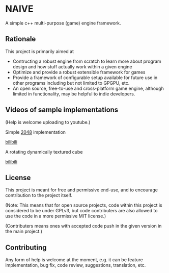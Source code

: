 # NAIVE

A simple c++ multi-purpose (game) engine framework.  

## Rationale

This project is primarily aimed at  
- Contructing a robust engine from scratch to learn more about program design and how stuff actually work within a given engine
- Optimize and provide a robust extensible framework for games
- Provide a framework of configurable setup available for future use in other programs including but not limited to GPGPU, etc.
- An open source, free-to-use and cross-platform game engine, although limited in functionality, may be helpful to indie developers.

## Videos of sample implementations
(Help is welcome uploading to youtube.)

Simple [2048](https://github.com/gabrielecirulli/2048) implementation  

[bilibili](https://www.bilibili.com/video/av46022001/?p=1)  

A rotating dynamically textured cube  

[bilibili](https://www.bilibili.com/video/av46022001/?p=2)

## License

This project is meant for free and permissive end-use, and to encourage contribution to the project itself.  

(Note: This means that for open source projects, code within this project is considered to be under GPLv3, but code contributers are also allowed to use the code in a more permissive MIT license.)

(Contributers means ones with accepted code push in the given version in the main project.)

## Contributing

Any form of help is welcome at the moment, e.g. it can be feature implementation, bug fix, code review, suggestions, 
translation, etc.
